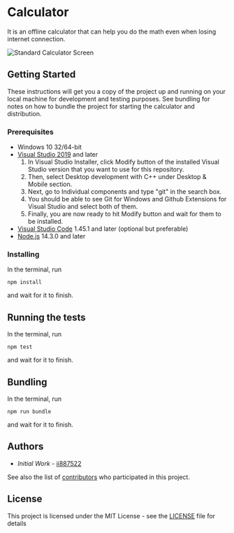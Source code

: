 # Calculator
It is an offline calculator that can help you do the math even when losing internet connection.

![Standard Calculator Screen](https://github.com/ii887522/calculator/blob/main/docs/standard_calculator.png)

## Getting Started
These instructions will get you a copy of the project up and running on your local machine for development and testing purposes. See bundling for notes on how to bundle the project for starting the calculator and distribution.

### Prerequisites
- Windows 10 32/64-bit
- [Visual Studio 2019](https://visualstudio.microsoft.com/vs/) and later
  1. In Visual Studio Installer, click Modify button of the installed Visual Studio version that you want to use for this repository.
  2. Then, select Desktop development with C++ under Desktop & Mobile section.
  3. Next, go to Individual components and type "git" in the search box.
  4. You should be able to see Git for Windows and Github Extensions for Visual Studio and select both of them.
  5. Finally, you are now ready to hit Modify button and wait for them to be installed.
- [Visual Studio Code](https://code.visualstudio.com/) 1.45.1 and later (optional but preferable)
- [Node.js](https://nodejs.org/en/) 14.3.0 and later

### Installing
In the terminal, run
```
npm install
```
and wait for it to finish.

## Running the tests
In the terminal, run
```
npm test
```
and wait for it to finish.

## Bundling
In the terminal, run
```
npm run bundle
```
and wait for it to finish.

## Authors
- *Initial Work* - [ii887522](https://github.com/ii887522)

See also the list of [contributors](https://github.com/ii887522/calculator/graphs/contributors) who participated in this project.

## License
This project is licensed under the MIT License - see the [LICENSE](https://github.com/ii887522/calculator/blob/main/LICENSE) file for details
